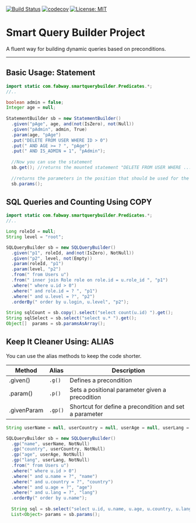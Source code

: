[![Build Status](https://travis-ci.org/fabricioepa/smartquerybuilder.svg?branch=master)](https://travis-ci.org/fabricioepa/smartquerybuilder)
[![codecov](https://codecov.io/gh/fabricioepa/smartquerybuilder/branch/master/graph/badge.svg)](https://codecov.io/gh/fabricioepa/smartquerybuilder)
[![License: MIT](https://img.shields.io/badge/License-MIT-yellow.svg)](https://opensource.org/licenses/MIT)


# Smart Query Builder Project

A fluent way for building dynamic queries based on preconditions.

---

## Basic Usage: Statement

```java
import static com.fabway.smartquerybuilder.Predicates.*;
//..

boolean admin = false;
Integer age = null;
  
StatementBuilder sb = new StatementBuilder()
  .given("pAge", age, and(not(IsZero), not(Null))
  .given("pAdmin", admin, True)
  .param(age, "pAge")
  .put("DELETE FROM USER WHERE ID > 0")
  .put(" AND AGE >= ? ", "pAge")
  .put(" AND IS_ADMIN = 1", "pAdmin");
  
  //Now you can use the statement
  sb.get(); //returns the mounted statement "DELETE FROM USER WHERE ... "
  
  //returns the parameters in the position that should be used for the built statement
  sb.params();
 ```
 
 ## SQL Queries and Counting Using COPY
```java
import static com.fabway.smartquerybuilder.Predicates.*;
//..

Long roleId = null;
String level = "root";

SQLQueryBuilder sb = new SQLQueryBuilder()
  .given("p1", roleId, and(not(IsZero), NotNull))
  .given("p2", level, not(Empty))
  .param(roleId, "p1")
  .param(level, "p2")
  .from(" from Users u")
  .from(" inner join Role role on role.id = u.role_id ", "p1")
  .where(" where u.id > 0")
  .where(" and role.id = ? ", "p1")
  .where(" and u.level = ?", "p2")
  .orderBy(" order by u.login, u.level", "p2");
 
String sqlCount = sb.copy().select("select count(u.id) ").get();
String sqlSelect = sb.select("select u.* ").get();
Object[]  params = sb.paramsAsArray();
 ```
 
## Keep It Cleaner Using: ALIAS

You can use the alias methods to keep the code shorter.

Method  | Alias | Description
---       | --- | ---
.given() | `.g()` | Defines a precondition
.param() | `.p()` | Sets a positional parameter given a precodition
.givenParam | `.gp()` | Shortcut for define a precondition and set a parameter

```java
String userName = null, userCountry = null, userAge = null, userLang = null;

SQLQueryBuilder sb = new SQLQueryBuilder()
  .gp("name", userName, NotNull)
  .gp("country", userCountry, NotNull)
  .gp("age", userAge, NotNull)
  .gp("lang", userLang, NotNull)
  .from(" from Users u")
  .where(" where u.id > 0")
  .where(" and u.name = ?", "name")
  .where(" and u.country = ?", "country")
  .where(" and u.age = ?", "age")
  .where(" and u.lang = ?", "lang")
  .orderBy(" order by u.name");
  
  String sql = sb.select("select u.id, u.name, u.age, u.country, u.lang").get();
  List<Object> params = sb.params();
```
